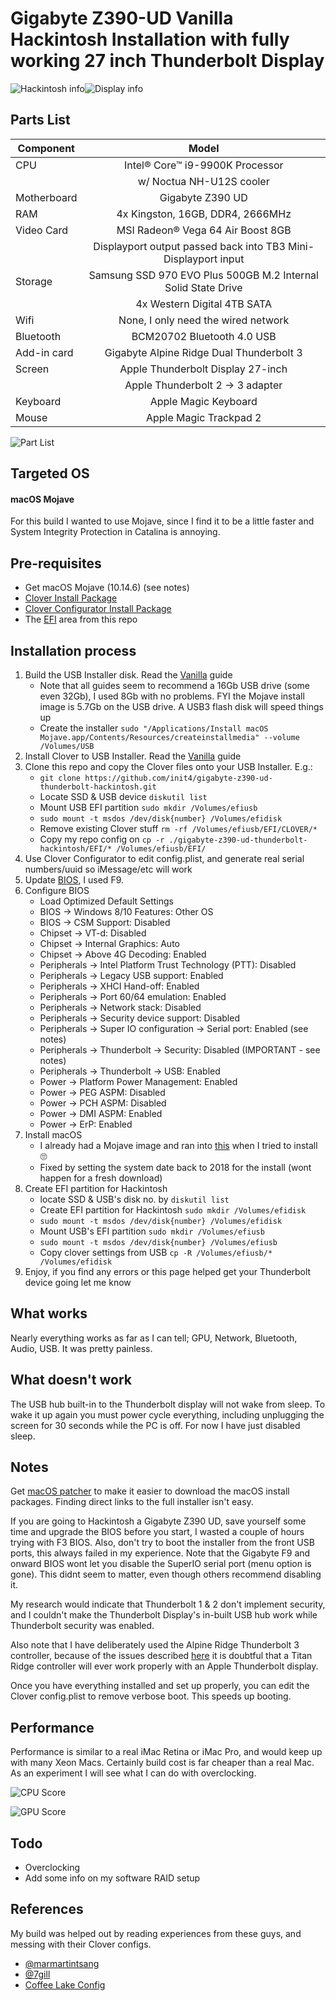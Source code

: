 # Gigabyte Z390-UD Vanilla Hackintosh Installation with fully working 27 inch Thunderbolt Display 

![Hackintosh info](https://github.com/init4/gigabyte-z390-ud-thunderbolt-hackintosh/blob/master/img/info.png?raw=true)![Display info](https://github.com/init4/gigabyte-z390-ud-thunderbolt-hackintosh/blob/master/img/display.png?raw=true)

## Parts List
| Component     | Model         | 
| ------------- |:-------------:| 
| CPU | Intel® Core™ i9-9900K Processor | 
| | w/ Noctua NH-U12S cooler | 
| Motherboard | Gigabyte Z390 UD |   
| RAM | 4x Kingston, 16GB, DDR4, 2666MHz |
| Video Card | MSI Radeon® Vega 64 Air Boost 8GB | 
| | Displayport output passed back into TB3 Mini-Displayport input | 
| Storage | Samsung SSD 970 EVO Plus 500GB M.2 Internal Solid State Drive |
| | 4x Western Digital 4TB SATA |
| Wifi | None, I only need the wired network |
| Bluetooth | BCM20702 Bluetooth 4.0 USB |
| Add-in card | Gigabyte Alpine Ridge Dual Thunderbolt 3 |
| Screen | Apple Thunderbolt Display 27-inch |
| | Apple Thunderbolt 2 → 3 adapter |
| Keyboard | Apple Magic Keyboard |
| Mouse | Apple Magic Trackpad 2 |

![Part List](https://github.com/init4/gigabyte-z390-ud-thunderbolt-hackintosh/blob/master/img/hardware.jpg?raw=true)

## Targeted OS
#### macOS Mojave 
For this build I wanted to use Mojave, since I find it to be a little faster and System Integrity Protection in Catalina is annoying. 

## Pre-requisites
- Get macOS Mojave (10.14.6) (see notes) 
- [Clover Install Package](https://sourceforge.net/projects/cloverefiboot/)
- [Clover Configurator Install Package](http://mackie100projects.altervista.org/download-clover-configurator/)
- The [EFI](https://github.com/init4/gigabyte-z390-ud-thunderbolt-hackintosh/tree/master/EFI) area from this repo

## Installation process 
1. Build the USB Installer disk. Read the [Vanilla](https://hackintosh.gitbook.io/-r-hackintosh-vanilla-desktop-guide/building-the-usb-installer) guide
    - Note that all guides seem to recommend a 16Gb USB drive (some even 32Gb), I used 8Gb with no problems. FYI the Mojave install image is 5.7Gb on the USB drive. A USB3 flash disk will speed things up 
    - Create the installer `sudo "/Applications/Install macOS Mojave.app/Contents/Resources/createinstallmedia" --volume /Volumes/USB`
2. Install Clover to USB Installer. Read the [Vanilla](https://hackintosh.gitbook.io/-r-hackintosh-vanilla-desktop-guide/clover-setup) guide
3. Clone this repo and copy the Clover files onto your USB Installer. E.g.:
    - `git clone https://github.com/init4/gigabyte-z390-ud-thunderbolt-hackintosh.git` 
    - Locate SSD & USB device `diskutil list`
    - Mount USB EFI partition `sudo mkdir /Volumes/efiusb`
    - `sudo mount -t msdos /dev/disk{number} /Volumes/efidisk`
    - Remove existing Clover stuff `rm -rf /Volumes/efiusb/EFI/CLOVER/*`
    - Copy my repo config on `cp -r ./gigabyte-z390-ud-thunderbolt-hackintosh/EFI/* /Volumes/efiusb/EFI/` 
4. Use Clover Configurator to edit config.plist, and generate real serial numbers/uuid so iMessage/etc will work 
5. Update [BIOS](https://www.gigabyte.com/Motherboard/Z390-UD-rev-10/support#support-dl-bios), I used F9. 
6. Configure BIOS 
    - Load Optimized Default Settings
    - BIOS → Windows 8/10 Features: Other OS  
    - BIOS → CSM Support: Disabled 
    - Chipset → VT-d: Disabled
    - Chipset → Internal Graphics: Auto
    - Chipset → Above 4G Decoding: Enabled
    - Peripherals → Intel Platform Trust Technology (PTT): Disabled
    - Peripherals → Legacy USB support: Enabled
    - Peripherals → XHCI Hand-off: Enabled
    - Peripherals → Port 60/64 emulation: Enabled
    - Peripherals → Network stack: Disabled 
    - Peripherals → Security device support: Disabled 
    - Peripherals → Super IO configuration → Serial port: Enabled (see notes) 
    - Peripherals → Thunderbolt → Security: Disabled (IMPORTANT - see notes) 
    - Peripherals → Thunderbolt → USB: Enabled 
    - Power → Platform Power Management: Enabled 
    - Power → PEG ASPM: Disabled 
    - Power → PCH ASPM: Disabled 
    - Power → DMI ASPM: Enabled 
    - Power → ErP: Enabled 
7. Install macOS
    - I already had a Mojave image and ran into [this](https://9to5mac.com/2019/10/24/macos-application-damaged/) when I tried to install :roll_eyes: 
    - Fixed by setting the system date back to 2018 for the install (wont happen for a fresh download)  
8. Create EFI partition for Hackintosh
    - locate SSD & USB's disk no. by `diskutil list`
    - Create EFI partition for Hackintosh `sudo mkdir /Volumes/efidisk`
    - `sudo mount -t msdos /dev/disk{number} /Volumes/efidisk`
    - Mount USB's EFI partition `sudo mkdir /Volumes/efiusb`
    - `sudo mount -t msdos /dev/disk{number} /Volumes/efiusb`
    - Copy clover settings from USB `cp -R /Volumes/efiusb/* /Volumes/efidisk`
9. Enjoy, if you find any errors or this page helped get your Thunderbolt device going let me know 

## What works
Nearly everything works as far as I can tell; GPU, Network, Bluetooth, Audio, USB. It was pretty painless.

## What doesn't work
The USB hub built-in to the Thunderbolt display will not wake from sleep. To wake it up again you must power cycle everything, including unplugging the screen for 30 seconds while the PC is off. For now I have just disabled sleep.

## Notes 
Get [macOS patcher](http://dosdude1.com/software.html) to make it easier to download the macOS install packages. Finding direct links to the full installer isn't easy.

If you are going to Hackintosh a Gigabyte Z390 UD, save yourself some time and upgrade the BIOS before you start, I wasted a couple of hours trying with F3 BIOS. Also, don't try to boot the installer from the front USB ports, this always failed in my experience. Note that the Gigabyte F9 and onward BIOS wont let you disable the SuperIO serial port (menu option is gone). This didnt seem to matter, even though others recommend disabling it. 

My research would indicate that Thunderbolt 1 & 2 don't implement security, and I couldn't make the Thunderbolt Display's in-built USB hub work while Thunderbolt security was enabled.

Also note that I have deliberately used the Alpine Ridge Thunderbolt 3 controller, because of the issues described [here](https://github.com/intel/thunderbolt-software-user-space/issues/66) it is doubtful that a Titan Ridge controller will ever work properly with an Apple Thunderbolt display.  

Once you have everything installed and set up properly, you can edit the Clover config.plist to remove verbose boot. This speeds up booting.

## Performance
Performance is similar to a real iMac Retina or iMac Pro, and would keep up with many Xeon Macs. Certainly build cost is far cheaper than a real Mac. As an experiment I will see what I can do with overclocking. 

![CPU Score](https://github.com/init4/gigabyte-z390-ud-thunderbolt-hackintosh/blob/master/img/geekbench-cpu-score.png?raw=true)

![GPU Score](https://github.com/init4/gigabyte-z390-ud-thunderbolt-hackintosh/blob/master/img/geekbench-gpu-score.png?raw=true)

## Todo 
- Overclocking
- Add some info on my software RAID setup

## References
My build was helped out by reading experiences from these guys, and messing with their Clover configs.

- [@marmartintsang](https://github.com/marmartintsang/gigabyte-z390-ud-hackintosh) 
- [@7gill](https://github.com/7gill/Gigabyte-Z390-UD-Catalina-install)
- [Coffee Lake Config](https://hackintosh.gitbook.io/-r-hackintosh-vanilla-desktop-guide/config.plist-per-hardware/coffee-lake)
 
